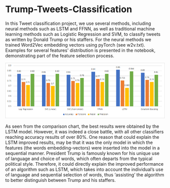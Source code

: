 # Trump-Tweets-Classification

In this Tweet classification project, we use several methods, including neural methods such as LSTM and FFNN, as well as traditional machine learning methods such as Logistic Regression and SVM, to classify tweets as written by Donald Trump or his staffers. For the neural methods we trained Word2Vec embedding vectors using pyTorch (see w2v.txt). Examples for several features' distribution is presented in the notebook, demonstrating part of the feature selection process.

![performance chart comparing accuracy, F1-score, recall and precision for the optimal conditions of each of the classifiers](./images/performance_summary.png)

As seen from the comparison chart, the best results were obtained by the LSTM model. However, it was indeed a close battle, with all other classifiers reaching accuracy results of over 80%. One reason that could explain the LSTM improved results, may be that it was the only model in which the features (the words embedding-vectors) were inserted into the model in a sequential manner. President Trump is famously known for his unique use of language and choice of words, which often departs from the typical political style. Therefore, it could directly explain the improved performance of an algorithm such as LSTM, which takes into account the individual’s use of language and sequential selection of words, thus ‘assisting’ the algorithm to better distinguish between Trump and his staffers.
